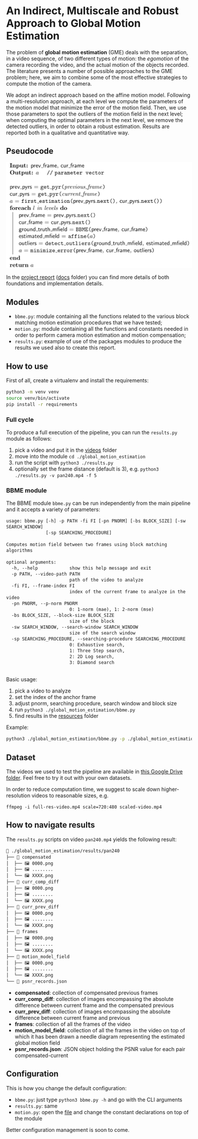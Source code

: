 # An Indirect, Multiscale and Robust Approach to Global Motion Estimation
The problem of __global motion estimation__ (GME) deals with the separation, in a video sequence, of two different types of motion: the _egomotion_ of the camera recording the video, and the actual motion of the objects recorded. The literature presents a number of possible approaches to the GME problem; here, we aim to combine some of the most effective strategies to compute the motion of the camera. 

We adopt an indirect approach based on the affine motion model. Following a multi-resolution approach, at each level we compute the parameters of the motion model that minimize the error of the motion field. Then, we use those parameters to spot the outliers of the motion field in the next level; when computing the optimal parameters in the next level, we remove the detected outliers, in order to obtain a robust estimation.
Results are reported both in a qualitative and quantitative way. 

## Pseudocode

![Procedure pseudocode](./docs/assets/images/algorithm.png)

In the [project report](docs/report/main.pdf) ([docs](docs) folder) you can find more details of both foundations and implementation details.

## Modules
* `bbme.py`: module containing all the functions related to the various block matching motion estimation procedures that we have tested;
* `motion.py`: module containing all the functions and constants needed in order to perform camera motion estimation and motion compensation;
* `results.py`: example of use of the packages modules to produce the results we used also to create this report.

## How to use
First of all, create a virtualenv and install the requirements:
```bash
python3 -m venv venv
source venv/bin/activate
pip install -r requirements
```
### Full cycle
To produce a full execution of the pipeline, you can run the `results.py` module as follows:

1. pick a video and put it in the [videos](global_motion_estimation/resources/videos/) folder
2. move into the module `cd ./global_motion_estimation`
3. run the script with `python3 ./results.py`
4. optionally set the frame distance (default is 3), e.g. `python3 ./results.py -v pan240.mp4 -f 5` 


### BBME module
The BBME module `bbme.py` can be run independently from the main pipeline and it accepts a variety of parameters:
```batch
usage: bbme.py [-h] -p PATH -fi FI [-pn PNORM] [-bs BLOCK_SIZE] [-sw SEARCH_WINDOW]
               [-sp SEARCHING_PROCEDURE]

Computes motion field between two frames using block matching algorithms

optional arguments:
  -h, --help            show this help message and exit
  -p PATH, --video-path PATH
                        path of the video to analyze
  -fi FI, --frame-index FI
                        index of the current frame to analyze in the video
  -pn PNORM, --p-norm PNORM
                        0: 1-norm (mae), 1: 2-norm (mse)
  -bs BLOCK_SIZE, --block-size BLOCK_SIZE
                        size of the block
  -sw SEARCH_WINDOW, --search-window SEARCH_WINDOW
                        size of the search window
  -sp SEARCHING_PROCEDURE, --searching-procedure SEARCHING_PROCEDURE
                        0: Exhaustive search,
                        1: Three Step search, 
                        2: 2D Log search, 
                        3: Diamond search


```
Basic usage:
1. pick a video to analyze
2. set the index of the anchor frame
3. adjust pnorm, searching procedure, search window and block size
4. run `python3 ./global_motion_estimation/bbme.py` 
5. find results in the [resources](global_motion_estimation/resources) folder

Example:
```bash
python3 ./global_motion_estimation/bbme.py -p ./global_motion_estimation/resources/videos/pan240.mp4 -fi 10 -bs 12 -sw 12 -sp 3
```

## Dataset
The videos we used to test the pipeline are available in [this Google Drive folder](https://drive.google.com/drive/folders/1gZisWe4DEWpb_CoHkTi6OKnxhl5Ca_mT?usp=sharing). Feel free to try it out with your own datasets.

In order to reduce computation time, we suggest to scale down higher-resolution videos to reasonable sizes, e.g.
```batch
ffmpeg -i full-res-video.mp4 scale=720:480 scaled-video.mp4
```

## How to navigate results
The `results.py` scripts on video `pan240.mp4`  yields the following result:
```bash
📁 ./global_motion_estimation/results/pan240
├── 📁 compensated
│  ├── 🖼️ 0000.png
│  ├── 🖼️ ........
│  └── 🖼️ XXXX.png
├── 📁 curr_comp_diff
│  ├── 🖼️ 0000.png
│  ├── 🖼️ ........
│  └── 🖼️ XXXX.png
├── 📁 curr_prev_diff
│  ├── 🖼️ 0000.png
│  ├── 🖼️ ........
│  └── 🖼️ XXXX.png
├── 📁 frames
│  ├── 🖼️ 0000.png
│  ├── 🖼️ ........
│  └── 🖼️ XXXX.png
├── 📁 motion_model_field
│  ├── 🖼️ 0000.png
│  ├── 🖼️ ........
│  └── 🖼️ XXXX.png
└──  psnr_records.json
```

* **compensated**: collection of compensated previous frames
* **curr_comp_diff**: collection of images encompassing the absolute difference between current frame and the compensated previous
* **curr_prev_diff**: collection of images encompassing the absolute difference between current frame and previous
* **frames**: collection of all the frames of the video
* **motion_model_field**: collection of all the frames in the video on top of which it has been drawn a needle diagram representing the estimated global motion field
* **psnr_records.json**: JSON object holding the PSNR value for each pair compensated-current


## Configuration
This is how you change the default configuration:
* `bbme.py`: just type `python3 bbme.py -h` and go with the CLI arguments
* `results.py`: same 
* `motion.py`: open the [file](global_motion_estimation/motion.py) and change the constant declarations on top of the module

Better configuration management is soon to come.
